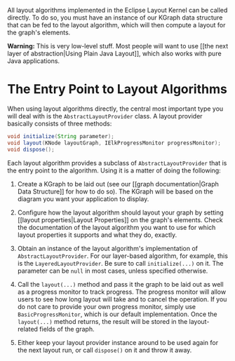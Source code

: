 All layout algorithms implemented in the Eclipse Layout Kernel can be called directly. To do so, you must have an instance of our KGraph data structure that can be fed to the layout algorithm, which will then compute a layout for the graph's elements.

**Warning:** This is very low-level stuff. Most people will want to use [[the next layer of abstraction|Using Plain Java Layout]], which also works with pure Java applications.


# The Entry Point to Layout Algorithms

When using layout algorithms directly, the central most important type you will deal with is the `AbstractLayoutProvider` class. A layout provider basically consists of three methods:

```java
void initialize(String parameter);
void layout(KNode layoutGraph, IElkProgressMonitor progressMonitor);
void dispose();
```

Each layout algorithm provides a subclass of `AbstractLayoutProvider` that is the entry point to the algorithm. Using it is a matter of doing the following:

1. Create a KGraph to be laid out (see our [[graph documentation|Graph Data Structure]] for how to do so). The KGraph will be based on the diagram you want your application to display.

1. Configure how the layout algorithm should layout your graph by setting [[layout properties|Layout Properties]] on the graph's elements. Check the documentation of the layout algorithm you want to use for which layout properties it supports and what they do, exactly.

1. Obtain an instance of the layout algorithm's implementation of `AbstractLayoutProvider`. For our layer-based algorithm, for example, this is the `LayeredLayoutProvider`. Be sure to call `initialize(...)` on it. The parameter can be `null` in most cases, unless specified otherwise.

1. Call the `layout(...)` method and pass it the graph to be laid out as well as a progress monitor to track progress. The progress monitor will allow users to see how long layout will take and to cancel the operation. If you do not care to provide your own progress monitor, simply use `BasicProgressMonitor`, which is our default implementation. Once the `layout(...)` method returns, the result will be stored in the layout-related fields of the graph.

1. Either keep your layout provider instance around to be used again for the next layout run, or call `dispose()` on it and throw it away.